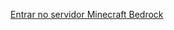 [Entrar no servidor Minecraft Bedrock](minecraft://?addExternalServer=eradoscrias,18.231.136.219:19132)
